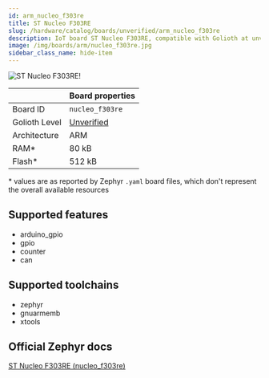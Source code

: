 ```yaml
---
id: arm_nucleo_f303re
title: ST Nucleo F303RE
slug: /hardware/catalog/boards/unverified/arm_nucleo_f303re
description: IoT board ST Nucleo F303RE, compatible with Golioth at unverified level.
image: /img/boards/arm/nucleo_f303re.jpg
sidebar_class_name: hide-item
---
```


[//]: # (This is an auto-generated file, do not edit! Changes to it will be lost upon re-generation)

![ST Nucleo F303RE!](/img/boards/arm/nucleo_f303re.jpg "ST Nucleo F303RE")

|                | Board properties     |
| -------------  | -------------------- |
| Board ID       | `nucleo_f303re` |
| Golioth Level  | [Unverified](/hardware#unverified-boards) |
| Architecture   | ARM |
| RAM*           | 80 kB |
| Flash*         | 512 kB |

\* values are as reported by Zephyr `.yaml` board files, which don't represent the overall available resources



## Supported features

* arduino_gpio
* gpio
* counter
* can

## Supported toolchains

* zephyr
* gnuarmemb
* xtools

## Official Zephyr docs

[ST Nucleo F303RE (nucleo_f303re)](https://docs.zephyrproject.org/latest/boards/arm/nucleo_f303re/doc/index.html)
